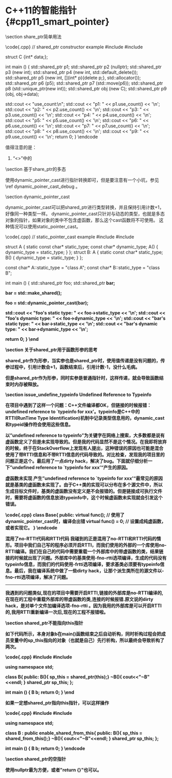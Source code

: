 C++11的智能指针{#cpp11_smart_pointer}
===================================

\section share_ptr简单用法

\code{.cpp}
// shared_ptr constructor example
#include <iostream>
#include <memory>

struct C {int* data;};

int main () {
  std::shared_ptr<int> p1;
  std::shared_ptr<int> p2 (nullptr);
  std::shared_ptr<int> p3 (new int);
  std::shared_ptr<int> p4 (new int, std::default_delete<int>());
  std::shared_ptr<int> p5 (new int, [](int* p){delete p;}, std::allocator<int>());
  std::shared_ptr<int> p6 (p5);
  std::shared_ptr<int> p7 (std::move(p6));
  std::shared_ptr<int> p8 (std::unique_ptr<int>(new int));
  std::shared_ptr<C> obj (new C);
  std::shared_ptr<int> p9 (obj, obj->data);

  std::cout << "use_count:\n";
  std::cout << "p1: " << p1.use_count() << '\n';
  std::cout << "p2: " << p2.use_count() << '\n';
  std::cout << "p3: " << p3.use_count() << '\n';
  std::cout << "p4: " << p4.use_count() << '\n';
  std::cout << "p5: " << p5.use_count() << '\n';
  std::cout << "p6: " << p6.use_count() << '\n';
  std::cout << "p7: " << p7.use_count() << '\n';
  std::cout << "p8: " << p8.use_count() << '\n';
  std::cout << "p9: " << p9.use_count() << '\n';
  return 0;
}
\endcode

值得注意的是：

1. “<>”中的

\section 基于share_ptr的多态

使用dynamic_pointer_cast进行指针转换即可，但是要注意有一个小坑，参见 \ref dynamic_poiner_cast_debug 。


\section dynamic_pointer_cast

dynamic_pointer_cast可以把shared_ptr进行类型转换，并且保持引用计数+1，好像同一种类型一样。
dynamic_pointer_cast只针对与动态的类型，也就是多态对象的指针，如果对象的类中不包含虚函数，那么这个cast函数将不可使用。
这种情况可以使用static_pointer_cast。

\code{.cpp}
// static_pointer_cast example
#include <iostream>
#include <memory>

struct A {
  static const char* static_type;
  const char* dynamic_type;
  A() { dynamic_type = static_type; }
};
struct B: A {
  static const char* static_type;
  B() { dynamic_type = static_type; }
};

const char* A::static_type = "class A";
const char* B::static_type = "class B";

int main () {
  std::shared_ptr<A> foo;
  std::shared_ptr<B> bar;

  bar = std::make_shared<B>();

  foo = std::dynamic_pointer_cast<A>(bar);

  std::cout << "foo's static  type: " << foo->static_type << '\n';
  std::cout << "foo's dynamic type: " << foo->dynamic_type << '\n';
  std::cout << "bar's static  type: " << bar->static_type << '\n';
  std::cout << "bar's dynamic type: " << bar->dynamic_type << '\n';

  return 0;
}
\end


\section 关于shared_ptr用于函数形参的思考

shared_ptr作为形参，当实参也是shared_ptr时，使用值传递是没有问题的，传参过程中，引用计数会+1，函数结束后，引用计数-1，没什么毛病。

但是shared_ptr作为形参，同时实参是普通指针时，这样传递，就会导致函数结束时内存被释放。


\section issue_undefine_typeinfo Undefined Reference to Typeinfo

在项目中遇到了这样一个问题：C++文件编译都OK，但链接的时候报错：undefined reference to `typeinfo for xxx’。typeinfo是C++中的RTTI(RunTime Type Identification)机制中记录类型信息用的，dynamic_cast和typeid操作符会使用这些信息。

以”undefined reference to typeinfo”为关键字在网络上搜索，大多数都是说有虚函数定义了但是未实现导致的。但是我的代码显然不是这个情况。在我即将放弃的时候，终于在StackOverflow上发现有人提出，这种错误的原因也可能是混合使用了带RTTI信息和不带RTTI信息的代码导致的。对比检查，发现我的项目里的问题正是这个。最后用了一点dirty hack，解决了bug。下面就仔细分析一下”undefined reference to `typeinfo for xxx’“产生的原因。

虚函数未实现
产生”undefined reference to `typeinfo for xxx’“最常见的原因就是基类的虚函数未实现了。由于C++类的实现可以分布在多个源文件中，所以生成目标文件时，基类的虚函数没有定义是不会报错的。但是链接成可执行文件时，需要将虚函数的信息放进typeinfo中，这个时候虚函数未实现就会引发这个错误。

\code{.cpp}
class Base{
public:
    virtual func(); // 使用了dynamic_pointer_cast时，编译会出错
    virtual func() = 0; // 设置成纯虚函数，或者实现它。
}
\endcode

混用了no-RTTI代码和RTTI代码
我碰到的正是混用了no-RTTI和RTTI代码的情形。项目中我们自己写的程序必须开启RTTI，而我们使用的外部的一个库使用no-RTTI编译。我们在自己的代码中需要重载一个外部库中的带虚函数的类，结果链接的时候就出现了问题。外部库中的基类使用-fno-rtti选项编译，生成的代码没有typeinfo信息，而我们的代码使用-frtti选项编译，要求基类必须要有typeinfo信息。最后，我在编译系统中做了一些dirty hack，让那个派生类所在的源文件以-fno-rtti选项编译，解决了问题。

----------------------------------------------------------------

我遇到的问题类似,现在的项目中需要开启RTTI,链接的外部库是no-RTTI编译的,在现在的工程中重载外部库的带虚函数的类,连接的时候报错.原文说的dirty hack，是对单个文件加编译选项-fno-rtti 。因为我用的外部库是可以开启RTTI的,我用RTTI重新编译一次后,现在的工程不报错啦。


\section shared_ptr不能指向this指针

如下代码所示，本身对象b在main()函数结束之后自动析构，同时析构过程会把成员变量中的sp_this指向的对象（也就是自己）先行析构，所以最终会导致析构了两次。

\code{.cpp}
#include <iostream>
#include <memory>

using namespace std;

class B{
public:
    B(){ sp_this = shared_ptr<B>(this);}
    ~B(){ cout<<"~B"<<endl; }
    shared_ptr<B> sp_this;
};

int main ()
{
  B b;
  return 0;
}
\end

如果一定想shared_ptr指向this指针，可以这样操作

\code{.cpp}
#include <iostream>
#include <memory>

using namespace std;

class B :  public enable_shared_from_this<B>{
public:
    B(){ sp_this = shared_from_this();}
    ~B(){ cout<<"~B"<<endl; }
    shared_ptr<B> sp_this;
};

int main ()
{
  B b;
  return 0;
}
\endcode


\section shared_ptr的空指针

使用nullptr最为方便，或者"return {}"也可以。